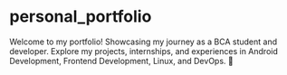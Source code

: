 # personal_portfolio
Welcome to my portfolio! Showcasing my journey as a BCA student and developer. Explore my projects, internships, and experiences in Android Development, Frontend Development, Linux, and DevOps. 🚀
